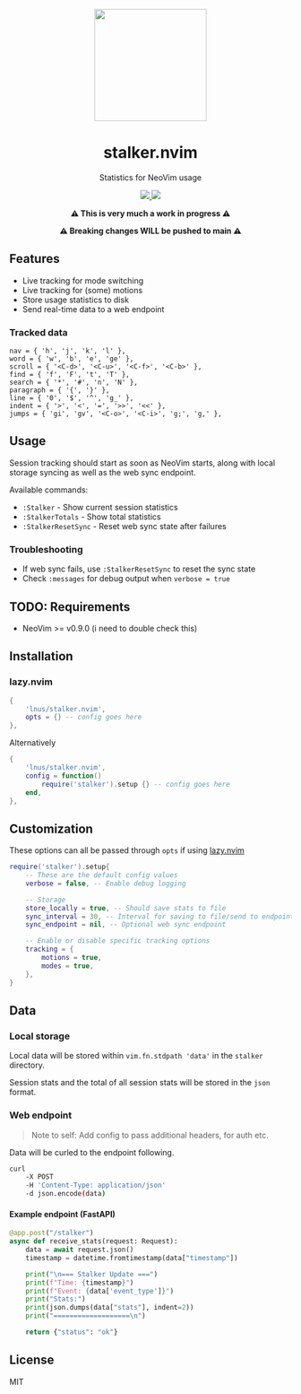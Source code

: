 <p align='center'>
    <img src='https://c.tenor.com/3MEoufxx7vIAAAAC/tenor.gif' width='200px'/>
</p>

<h1 align='center'>
    stalker.nvim
</h1>

<p align='center'>
    Statistics for NeoVim usage
</p>

<p align='center'>
    <a href="https://github.com/neovim/neovim/releases/v0.9.0">
        <img src="https://img.shields.io/badge/Neovim-0.9.0-blueviolet.svg?style=flat-square&logo=Neovim&logoColor=white"/>
    </a>
    <a href="https://github.com/lnus/stalker.nvim/blob/main/LICENSE">
        <img src="https://img.shields.io/github/license/lnus/stalker.nvim?style=flat-square"/>
    </a>
</p>

<p align='center'>
    <strong>
        ⚠️ This is very much a work in progress ⚠️ 
    </strong>
</p>
<p align='center'>
    <strong>
        ⚠️ Breaking changes WILL be pushed to main ⚠️ 
    </strong>
</p>

<!-- TODO: Add usage gif or something -->

## Features

- Live tracking for mode switching
- Live tracking for (some) motions
- Store usage statistics to disk
- Send real-time data to a web endpoint

### Tracked data

<!-- TODO: Clean up -->

```
nav = { 'h', 'j', 'k', 'l' },
word = { 'w', 'b', 'e', 'ge' },
scroll = { '<C-d>', '<C-u>', '<C-f>', '<C-b>' },
find = { 'f', 'F', 't', 'T' },
search = { '*', '#', 'n', 'N' },
paragraph = { '{', '}' },
line = { '0', '$', '^', 'g_' },
indent = { '>', '<', '=', '>>', '<<' },
jumps = { 'gi', 'gv', '<C-o>', '<C-i>', 'g;', 'g,' },
```

## Usage

Session tracking should start as soon as NeoVim starts,
along with local storage syncing as well as the
web sync endpoint.

Available commands:

- `:Stalker` - Show current session statistics
- `:StalkerTotals` - Show total statistics
- `:StalkerResetSync` - Reset web sync state after failures

### Troubleshooting

- If web sync fails, use `:StalkerResetSync` to reset the sync state
- Check `:messages` for debug output when `verbose = true`

## TODO: Requirements

- NeoVim >= v0.9.0 (i need to double check this)

## Installation

### lazy.nvim

```lua
{
    'lnus/stalker.nvim',
    opts = {} -- config goes here
},
```

Alternatively

```lua
{
    'lnus/stalker.nvim',
    config = function()
        require('stalker').setup {} -- config goes here
    end,
},
```

## Customization

These options can all be passed through `opts` if using [lazy.nvim](https://github.com/folke/lazy.nvim)

```lua
require('stalker').setup{
    -- These are the default config values
    verbose = false, -- Enable debug logging

    -- Storage
    store_locally = true, -- Should save stats to file
    sync_interval = 30, -- Interval for saving to file/send to endpoint
    sync_endpoint = nil, -- Optional web sync endpoint

    -- Enable or disable specific tracking options
    tracking = {
        motions = true,
        modes = true,
    },
}
```

## Data

### Local storage

Local data will be stored within `vim.fn.stdpath 'data'`
in the `stalker` directory.

Session stats and the total of all session stats will be
stored in the `json` format.

### Web endpoint

> Note to self: Add config to pass additional headers, for auth etc.

Data will be curled to the endpoint following.

```bash
curl
    -X POST
    -H 'Content-Type: application/json'
    -d json.encode(data)
```

#### Example endpoint (FastAPI)

```python
@app.post("/stalker")
async def receive_stats(request: Request):
    data = await request.json()
    timestamp = datetime.fromtimestamp(data["timestamp"])

    print("\n=== Stalker Update ===")
    print(f"Time: {timestamp}")
    print(f"Event: {data['event_type']}")
    print("Stats:")
    print(json.dumps(data["stats"], indent=2))
    print("===================\n")

    return {"status": "ok"}
```

## License

MIT
